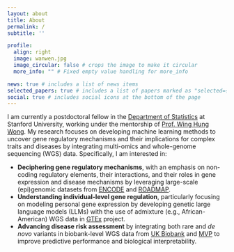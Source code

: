 ```yaml
---
layout: about
title: About
permalink: /
subtitle: ''

profile:
  align: right
  image: wanwen.jpg
  image_circular: false # crops the image to make it circular
  more_info: "" # Fixed empty value handling for more_info

news: true # includes a list of news items
selected_papers: true # includes a list of papers marked as "selected={true}"
social: true # includes social icons at the bottom of the page
---
```


I am currently a postdoctoral fellow in the [Department of Statistics](https://statistics.stanford.edu) at Stanford University, working under the mentorship of [Prof. Wing Hung Wong](https://statistics.stanford.edu/people/wing-hung-wong). My research focuses on developing machine learning methods to uncover gene regulatory mechanisms and their implications for complex traits and diseases by integrating multi-omics and whole-genome sequencing (WGS) data. Specifically, I am interested in:

- **Deciphering gene regulatory mechanisms**, with an emphasis on non-coding regulatory elements, their interactions, and their roles in gene expression and disease mechanisms by leveraging large-scale (epi)genomic datasets from [ENCODE](https://www.encodeproject.org) and [ROADMAP](https://egg2.wustl.edu/roadmap/web_portal/index.html).
- **Understanding individual-level gene regulation**, particularly focusing on modeling personal gene expression by developing genetic large language models (LLMs) with the use of admixture (e.g., African-American) WGS data in [GTEx](https://gtexportal.org/home/) project.
- **Advancing disease risk assessment** by integrating both rare and <i>de novo</i> variants in biobank-level WGS data from [UK Biobank](https://www.ukbiobank.ac.uk) and [MVP](https://www.mvp.va.gov/pwa/) to improve predictive performance and biological interpretability.
